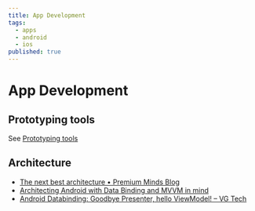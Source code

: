 ```yaml
---
title: App Development
tags:
  - apps
  - android
  - ios
published: true
---
```


# App Development

## Prototyping tools

See [Prototyping tools](/prototyping)

## Architecture

* [The next best architecture • Premium Minds Blog](https://blog.premium-minds.com/the-next-best-architecture/)
* [Architecting Android with Data Binding and MVVM in mind](https://medium.cobeisfresh.com/architecting-android-with-data-binding-and-mvvm-in-mind-8874bbec0b0d#.b32weolsc)
* [Android Databinding: Goodbye Presenter, hello ViewModel! – VG Tech](http://tech.vg.no/2015/07/17/android-databinding-goodbye-presenter-hello-viewmodel/)

